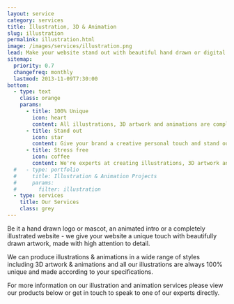 ```yaml
---
layout: service
category: services
title: Illustration, 3D & Animation
slug: illustration
permalink: illustration.html
image: /images/services/illustration.png
lead: Make your website stand out with beautiful hand drawn or digital artworks and unique animations tailored to your specific requirements.
sitemap:
  priority: 0.7
  changefreq: monthly
  lastmod: 2013-11-09T7:30:00
bottom:
  - type: text
    class: orange
    params:
      - title: 100% Unique
        icon: heart
        content: All illustrations, 3D artwork and animations are completely unique and made to order according to your specifications.
      - title: Stand out
        icon: star
        content: Give your brand a creative personal touch and stand out from the competition with fresh illustrated graphics & animations.
      - title: Stress free
        icon: coffee
        content: We're experts at creating illustrations, 3D artwork and animations so you can rest assured the whole process is smooth and stress free.
  #   - type: portfolio
  #     title: Illustration & Animation Projects
  #     params:
  #       filter: illustration
  - type: services
    title: Our Services
    class: grey
---
```


Be it a hand drawn logo or mascot, an animated intro or a completely illustrated website - we give your website a unique touch with beautifully drawn artwork, made with high attention to detail.

We can produce illustrations & animations in a wide range of styles including 3D artwork & animations and all our illustrations are always 100% unique and made according to your specifications.

For more information on our illustration and animation services please view our products below or get in touch to speak to one of our experts directly.
